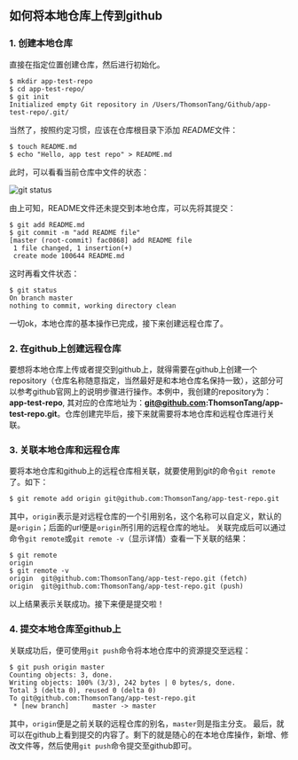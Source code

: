## 如何将本地仓库上传到github

### 1. 创建本地仓库
直接在指定位置创建仓库，然后进行初始化。

```shell
$ mkdir app-test-repo
$ cd app-test-repo/
$ git init
Initialized empty Git repository in /Users/ThomsonTang/Github/app-test-repo/.git/
```

当然了，按照约定习惯，应该在仓库根目录下添加 *README*文件：

```
$ touch README.md
$ echo "Hello, app test repo" > README.md
```

此时，可以看看当前仓库中文件的状态：

![git status][git-status]

由上可知，README文件还未提交到本地仓库，可以先将其提交：

```
$ git add README.md
$ git commit -m "add README file"
[master (root-commit) fac0868] add README file
 1 file changed, 1 insertion(+)
 create mode 100644 README.md
```

这时再看文件状态：

```
$ git status
On branch master
nothing to commit, working directory clean
```

一切ok，本地仓库的基本操作已完成，接下来创建远程仓库了。

### 2. 在github上创建远程仓库
要想将本地仓库上传或者提交到github上，就得需要在github上创建一个repository（仓库名称随意指定，当然最好是和本地仓库名保持一致），这部分可以参考github官网上的说明步骤进行操作。本例中，我创建的repository为：**app-test-repo**, 其对应的仓库地址为：**git@github.com:ThomsonTang/app-test-repo.git**。仓库创建完毕后，接下来就需要将本地仓库和远程仓库进行关联。

### 3. 关联本地仓库和远程仓库
要将本地仓库和github上的远程仓库相关联，就要使用到git的命令`git remote`了。如下：

```
$ git remote add origin git@github.com:ThomsonTang/app-test-repo.git
```

其中，`origin`表示是对远程仓库的一个引用别名，这个名称可以自定义，默认的是`origin`；后面的url便是`origin`所引用的远程仓库的地址。
关联完成后可以通过命令`git remote`或`git remote -v`（显示详情）查看一下关联的结果：

```
$ git remote
origin
$ git remote -v
origin	git@github.com:ThomsonTang/app-test-repo.git (fetch)
origin	git@github.com:ThomsonTang/app-test-repo.git (push)
```

以上结果表示关联成功。接下来便是提交啦！

### 4. 提交本地仓库至github上
关联成功后，便可使用`git push`命令将本地仓库中的资源提交至远程：

```
$ git push origin master
Counting objects: 3, done.
Writing objects: 100% (3/3), 242 bytes | 0 bytes/s, done.
Total 3 (delta 0), reused 0 (delta 0)
To git@github.com:ThomsonTang/app-test-repo.git
 * [new branch]      master -> master
```

其中，`origin`便是之前关联的远程仓库的别名，`master`则是指主分支。
最后，就可以在github上看到提交的内容了。剩下的就是随心的在本地仓库操作，新增、修改文件等，然后使用`git push`命令提交至github即可。

[git-status]: http://img2.ph.126.net/MgS4o8-_4pwg_Gv1dua_QQ==/6608701500166528826.png
